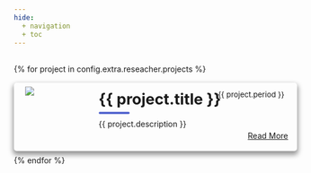 ```yaml
---
hide:
  + navigation
  + toc
---
```


<style>

.post {
  display: flex; 
  flex-direction: column; 
  margin: 1rem auto; 
  box-shadow: 0 5px 9px 2px rgba(0, 0, 0, 0.4); 
  margin-bottom: 1.6%; 
  background: inherit; 
  line-height: 1.4; 
  border-radius: 5px; 
  overflow: hidden; 
  z-index: 0; 
}

.post .photo {
  display: block;
  margin-left: auto; 
  margin-right: auto; 
  margin-top: 5%; 
  max-width:70%; 
  max-height:70%; 
  object-fit: contain; 
}

.post:hover .photo {
  transform: scale(1.10) rotate(1deg); 
}

.post .meta {
  position: relative; 
  z-index: 0; 
  height: 200px; 
}

.post .description {
  padding: 1rem; 
  background: inherit; 
  position: relative; 
  z-index: 1; 
}

.post .description h1 {
  line-height: 1; 
  margin: 0; 
  color: inherit; 
  font-size: 1.7rem; 
}

.post .description .read-more {
  float: right; 
  text-align: right; 
  margin-top: -1.25em; 
  height: 1.45em; 
  width: 6.5em; 
}

.post p {
  position: relative; 
  color: inherit; 
  margin: 1rem 0 0; 
}

.post p:first-of-type {
  margin-top: 1.25rem; 
}

.post p:first-of-type:before {
  content: ""; 
  position: absolute; 
  height: 4.5px; 
  background-color: #5466ce; 
  width: 55px; 
  top: -0.75rem; 
  border-radius: 5px; 
}

.period {
  position: relative; 
  float:right; 
  font-size: 0.95em; 
  margin-top: -2.41em; 
  margin-right: 0.5em; 
  color: inherit; 
}

.title {
  margin-top: -1.3em; 
  font-size: 3.5em; 
  font-weight: 500; 
  font-style: oblique; 
}

@media (min-width: 640px) {
  .post {
    flex-direction: row;
    /* max-width: 400px;*/
  }
  .post .meta {
    flex-basis: 40%;
    height: auto;
  }
  .post .description {
    flex-basis: 100%;
  }
}

</style>
  <br>
  {% for project in config.extra.reseacher.projects %}
  <div class="post">
    <div class="meta">
      <img class="photo" src=" {{ project.logo }}"></img>
    </div>
    <div class="description">
      <h1>{{ project.title }}</h1>
      <span class="period">{{ project.period }}</span>
      <p> {{ project.description }}</p>
      <br>
      <a href="{{ project.url }}" class="read-more">Read More</a>
    </div>
  </div>
  {% endfor %}

  </div>
